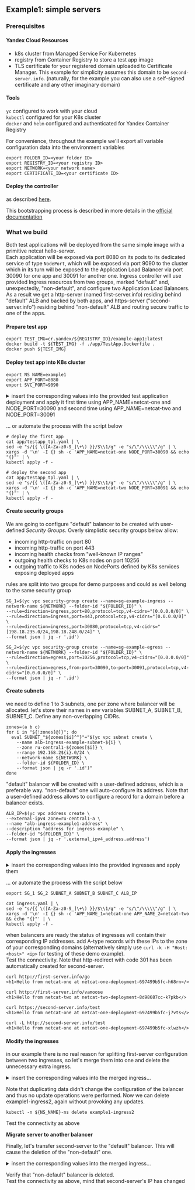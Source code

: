 ## Example1: simple servers

### Prerequisites  

#### Yandex Cloud Resources  
- k8s cluster from Managed Service For Kubernetes  
- registry from Container Registry to store a test app image  
- TLS certificate for your registered domain uploaded to Certificate Manager. This example for simplicity assumes this domain to be `second-server.info`.
  (naturally, for the example you can also use a self-signed certificate and any other imaginary domain)

#### Tools
`yc` configured to work with your cloud  
`kubectl` configured for your K8s cluster  
`docker` and `helm` configured and authenticated for Yandex Container Registry  

For convenience, throughout the example we'll export all variable configuration data into the environment variables   
```shell
export FOLDER_ID=<your folder ID>
export REGISTRY_ID=<your registry ID>
export NETWORK=<your network name>
export CERTIFICATE_ID=<your certificate ID>
```

#### Deploy the controller 
as described [here](../../helm/yc-alb-ingress-controller/README.md).

This bootstrapping process is described in more details in the [official documentation](https://cloud.yandex.ru/docs/managed-kubernetes/solutions/alb-ingress-controller)

### What we build  

Both test applications will be deployed from the same simple image with a primitive netcat hello-server.  
Each application will be exposed via port 8080 on its pods to its dedicated service of type `NodePort`,
which will be exposed via port 9090 to the cluster which in its turn will be exposed to the Application Load Balancer via
port 30090 for one app and 30091 for another one.
Ingress controller will use provided Ingress resources from two groups, marked "default" and, unexpectedly, "non-default",
and configure two Application Load Balancers. As a result we get a http-server (named first-server.info) residing behind 
"default" ALB and backed by both apps, and https-server ("second-server.info") residing behind "non-default" ALB and routing 
secure traffic to one of the apps.

#### Prepare test app
```shell
export TEST_IMG=cr.yandex/${REGISTRY_ID}/example-app1:latest
docker build -t ${TEST_IMG} -f ./app/TestApp.Dockerfile .
docker push ${TEST_IMG}
```

#### Deploy test app into K8s cluster

```shell
export NS_NAME=example1
export APP_PORT=8080
export SVC_PORT=9090
```
<details>
<summary>insert the corresponding values into the provided test application deployment and apply it first time using 
APP_NAME=netcat-one and NODE_PORT=30090 and second time using APP_NAME=netcat-two and NODE_PORT=30091</summary>

```yaml
apiVersion: v1
kind: Namespace
metadata:
  name: {{ NS_NAME }}-ns
spec:
  finalizers:
  - kubernetes
---
apiVersion: apps/v1
kind: Deployment
metadata:
  name: {{ APP_NAME }}-deployment
  namespace: {{ NS_NAME }}-ns
  labels:
    app: {{ APP_NAME }}
spec:
  replicas: 3
  selector:
    matchLabels:
      app: {{ APP_NAME }}
  template:
    metadata:
      labels:
        app: {{ APP_NAME }}
    spec:
      containers:
      - name: srv
        image: {{ TEST_IMG }}
        ports:
        - containerPort: {{ APP_PORT }}
        env:
        - name: NAME
          value: "{{ APP_NAME }}"
        - name: PORT
          value: "{{ APP_PORT }}"
        resources:
          requests:
            memory: "64Mi"
            cpu: "100m"
          limits:
            memory: "128Mi"
            cpu: "250m"
---
apiVersion: v1
kind: Service
metadata:
  labels:
    app: {{ APP_NAME }}
  name: {{ APP_NAME }}-service
  namespace: {{ NS_NAME }}-ns
spec:
  type: NodePort
  ports:
  - name: http
    port: {{ SVC_PORT }}
    targetPort: {{ APP_PORT }}
    protocol: TCP
    nodePort: {{ NODE_PORT }}
  selector:
    app: {{ APP_NAME }}
```

</details>

... or automate the process with the script below
```shell
# deploy the first app
cat app/testapp_tpl.yaml | \
sed -e "s/{{ \([A-Za-z0-9_]\+\) }}/$\\1/g" -e "s/\"/\\\\\"/g" | \
xargs -d '\n' -I {} sh -c 'APP_NAME=netcat-one NODE_PORT=30090 && echo "{}"' | \
kubectl apply -f -

# deploy the second app
cat app/testapp_tpl.yaml | \
sed -e "s/{{ \([A-Za-z0-9_]\+\) }}/$\\1/g" -e "s/\"/\\\\\"/g" | \
xargs -d '\n' -I {} sh -c 'APP_NAME=netcat-two NODE_PORT=30091 && echo "{}"' | \
kubectl apply -f -
```

#### Create security groups

We are going to configure "default" balancer to be created with user-defined _Security Groups_.
Overly simplistic security groups below allow:
- incoming http-traffic on port 80
- incoming http-traffic on port 443
- incoming health checks from "well-known IP ranges"
- outgoing health checks to K8s nodes on port 10256
- outgoing traffic to K8s nodes on NodePorts defined by K8s services exposing deployed apps

rules are split into two groups for demo purposes and could as well belong to the same security group
```shell
SG_1=$(yc vpc security-group create --name=sg-example-ingress --network-name ${NETWORK} --folder-id "${FOLDER_ID}" \
--rule=direction=ingress,port=80,protocol=tcp,v4-cidrs="[0.0.0.0/0]" \
--rule=direction=ingress,port=443,protocol=tcp,v4-cidrs="[0.0.0.0/0]" \
--rule=direction=ingress,port=30080,protocol=tcp,v4-cidrs="[198.18.235.0/24,198.18.248.0/24]" \
--format json | jq -r '.id')

SG_2=$(yc vpc security-group create --name=sg-example-egress --network-name ${NETWORK} --folder-id "${FOLDER_ID}" \
--rule=direction=egress,port=10256,protocol=tcp,v4-cidrs="[0.0.0.0/0]" \
--rule=direction=egress,from-port=30090,to-port=30091,protocol=tcp,v4-cidrs="[0.0.0.0/0]" \
--format json | jq -r '.id')
```

#### Create subnets

we need to define 1 to 3 subnets, one per zone where balancer will be allocated.
let's store their names in env variables SUBNET_A, SUBNET_B, SUBNET_C. Define any non-overlapping CIDRs.
```shell
zones=(a b c)
for i in "${!zones[@]}"; do
  eval SUBNET_"${zones[$i]^^}"="$(yc vpc subnet create \
    --name alb-ingress-example-subnet-${i} \
    --zone ru-central1-${zones[$i]} \
    --range 192.168.2${i}.0/24 \
    --network-name ${NETWORK} \
    --folder-id ${FOLDER_ID} \
    --format json | jq -r '.id')"
done
```

"default" balancer will be created with a user-defined address, which is a preferable way.
"non-default" one will auto-configure its address.
Note that a user-defined address allows to configure a record for a domain before a balancer exists.
```shell
ALB_IP=$(yc vpc address create \
--external-ipv4 zone=ru-central1-a \
--name "alb-ingress-example1-address" \
--description "address for ingress example" \
--folder-id "${FOLDER_ID}" \
--format json | jq -r '.external_ipv4_address.address')
```

#### Apply the ingresses

<details>
<summary>insert the corresponding values into the provided ingresses and apply them</summary>

```yaml
---
apiVersion: networking.k8s.io/v1
kind: Ingress
metadata:
  name: example1-ingress1
  namespace: {{ NS_NAME }}-ns
  annotations:
    ingress.alb.yc.io/group-name: default
    ingress.alb.yc.io/subnets: {{ SUBNET_A }},{{ SUBNET_B }},{{ SUBNET_C }}
    ingress.alb.yc.io/security-groups: {{ SG_1 }}
    ingress.alb.yc.io/external-ipv4-address: {{ ALB_IP }}
    ingress.alb.yc.io/request-timeout: 15s
    ingress.alb.yc.io/idle-timeout: 6m
    custom: anno1
spec:
  rules:
    - host: first-server.info
      http:
        paths:
          - path: /go
            pathType: Prefix
            backend:
              service:
                name: {{ APP_NAME_1 }}-service
                port:
                  number: {{ SVC_PORT }}
---
apiVersion: networking.k8s.io/v1
kind: Ingress
metadata:
  name: example1-ingress2
  namespace: {{ NS_NAME }}-ns
  annotations:
    ingress.alb.yc.io/group-name: default
    ingress.alb.yc.io/security-groups: {{ SG_2 }}
    ingress.alb.yc.io/request-timeout: 15s
    ingress.alb.yc.io/idle-timeout: 6m
spec:
  rules:
    - host: first-server.info
      http:
        paths:
          - path: /vamoose
            pathType: Prefix
            backend:
              service:
                name: {{ APP_NAME_2 }}-service
                port:
                  number: {{ SVC_PORT }}
---
apiVersion: networking.k8s.io/v1
kind: Ingress
metadata:
  name: example1-ingress3
  namespace: {{ NS_NAME }}-ns
  annotations:
    ingress.alb.yc.io/group-name: non-default
    ingress.alb.yc.io/subnets: {{ SUBNET_A }},{{ SUBNET_B }}
    ingress.alb.yc.io/external-ipv4-address: auto
    ingress.alb.yc.io/request-timeout: 15s
spec:
  tls:
    - hosts:
        - second-server.info
      secretName: yc-certmgr-cert-id-{{ CERTIFICATE_ID }}
  rules:
    - host: third-server.info
      http:
        paths:
          - path: /test
            pathType: Prefix
            backend:
              service:
                name: {{ APP_NAME_1 }}-service
                port:
                  number: {{ SVC_PORT }}
---
```
</details>

... or automate the process with the script below
```shell
export SG_1 SG_2 SUBNET_A SUBNET_B SUBNET_C ALB_IP

cat ingress.yaml | \
sed -e "s/{{ \([A-Za-z0-9_]\+\) }}/$\\1/g" -e "s/\"/\\\\\"/g" | \
xargs -d '\n' -I {} sh -c 'APP_NAME_1=netcat-one APP_NAME_2=netcat-two && echo "{}"' | \
kubectl apply -f -
```
when balancers are ready the status of ingresses will contain their corresponding IP addresses.
add A-type records with these IPs to the zone of your corresponding domains 
(alternatively simply use `curl -k -H "Host: <host>" <ip>` for testing of these demo example).  
Test the connectivity. Note that http-redirect with code 301 has been automatically created for second-server.

```shell
curl http://first-server.info/go
<h1>Hello from netcat-one at netcat-one-deployment-697499b5fc-h68rn</>

curl http://first-server.info/vamoose
<h1>Hello from netcat-two at netcat-two-deployment-8d98687cc-k7pkb</>

curl https://second-server.info/test
<h1>Hello from netcat-one at netcat-one-deployment-697499b5fc-j7vts</>

curl -L http://second-server.info/test
<h1>Hello from netcat-one at netcat-one-deployment-697499b5fc-xlwzh</>
```

#### Modify the ingresses

in our example there is no real reason for splitting first-server configuration between two ingresses, so let's merge them into
one and delete the unnecessary extra ingress.

<details>
<summary> insert the corresponding values into the merged ingress...</summary>

```yaml
---
apiVersion: networking.k8s.io/v1
kind: Ingress
metadata:
  name: example1-ingress1
  namespace: {{ NS_NAME }}-ns
  annotations:
    ingress.alb.yc.io/subnets: {{ SUBNET_A }},{{ SUBNET_B }},{{ SUBNET_C }}
    ingress.alb.yc.io/security-groups: {{ SG_1 }},{{ SG_2 }}
    ingress.alb.yc.io/external-ipv4-address: {{ ALB_IP }}
    ingress.alb.yc.io/request-timeout: 15s
    ingress.alb.yc.io/idle-timeout: 6m
    custom: anno1
spec:
  rules:
    - host: first-server.info
      http:
        paths:
          - path: /go
            pathType: Prefix
            backend:
              service:
                name: {{ APP_NAME_1 }}-service
                port:
                  number: {{ SVC_PORT }}
          - path: /vamoose
            pathType: Prefix
            backend:
              service:
                name: {{ APP_NAME_2 }}-service
                port:
                  number: {{ SVC_PORT }}
```
</details>

Note that duplicating data didn't change the configuration of the balancer and thus no update operations were performed.
Now we can delete example1-ingress2, again without provoking any updates.
```shell
kubectl -n ${NS_NAME}-ns delete example1-ingress2
```
Test the connectivity as above

**Migrate server to another balancer**  

Finally, let's transfer second-server to the "default" balancer. This will cause the deletion of the "non-default" one.  

<details>
<summary>insert the corresponding values into the merged ingress...</summary>

```yaml
---
apiVersion: networking.k8s.io/v1
kind: Ingress
metadata:
  name: example1-ingress1
  namespace: {{ NS_NAME }}-ns
  annotations:
    ingress.alb.yc.io/subnets: {{ SUBNET_A }},{{ SUBNET_B }},{{ SUBNET_C }}
    ingress.alb.yc.io/security-groups: {{ SG_1 }},{{ SG_2 }}
    ingress.alb.yc.io/external-ipv4-address: {{ ALB_IP }}
    ingress.alb.yc.io/request-timeout: 15s
    ingress.alb.yc.io/idle-timeout: 6m
    custom: anno1
spec:
  tls:
    - hosts:
        - second-server.info
      secretName: yc-certmgr-cert-id-{{ CERTIFICATE_ID }}
  rules:
    - host: first-server.info
      http:
        paths:
          - path: /go
            pathType: Prefix
            backend:
              service:
                name: {{ APP_NAME_1 }}-service
                port:
                  number: {{ SVC_PORT }}
          - path: /vamoose
            pathType: Prefix
            backend:
              service:
                name: {{ APP_NAME_2 }}-service
                port:
                  number: {{ SVC_PORT }}
    - host: second-server.info
      http:
        paths:
          - path: /test
            pathType: Prefix
            backend:
              service:
                name: {{ APP_NAME_1 }}-service
                port:
                  number: {{ SVC_PORT }}
---
```
</details>

Verify that "non-default" balancer is deleted.  
Test the connectivity as above, mind that second-server's IP has changed  